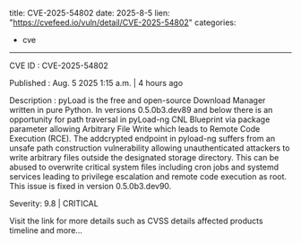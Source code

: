  
title: CVE-2025-54802
date: 2025-8-5
lien: "https://cvefeed.io/vuln/detail/CVE-2025-54802"
categories:
  - cve
---

CVE ID : CVE-2025-54802

Published :  Aug. 5
2025
1:15 a.m. | 4 hours ago

Description : pyLoad is the free and open-source Download Manager written in pure Python. In versions 0.5.0b3.dev89 and below
there is an opportunity for path traversal in pyLoad-ng CNL Blueprint via package parameter
allowing Arbitrary File Write which leads to Remote Code Execution (RCE). The addcrypted endpoint in pyload-ng suffers from an unsafe path construction vulnerability
allowing unauthenticated attackers to write arbitrary files outside the designated storage directory. This can be abused to overwrite critical system files
including cron jobs and systemd services
leading to privilege escalation and remote code execution as root. This issue is fixed in version 0.5.0b3.dev90.

Severity: 9.8 | CRITICAL

Visit the link for more details
such as CVSS details
affected products
timeline
and more...
